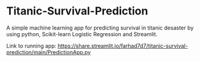 # Titanic-Survival-Prediction
A simple machine learning app for predicting survival in titanic desaster by using python, Scikit-learn Logistic Regression and  Streamlit.

Link to running app: https://share.streamlit.io/farhad7d7/titanic-survival-prediction/main/PredictionApp.py
